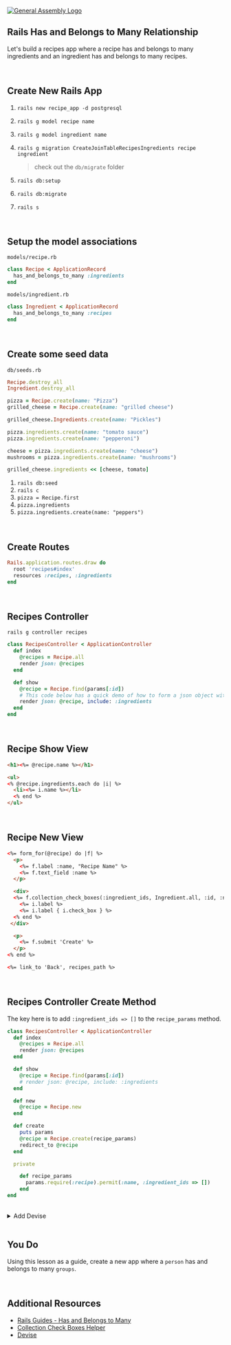 [![General Assembly Logo](https://camo.githubusercontent.com/1a91b05b8f4d44b5bbfb83abac2b0996d8e26c92/687474703a2f2f692e696d6775722e636f6d2f6b6538555354712e706e67)](https://generalassemb.ly/education/web-development-immersive)


## Rails Has and Belongs to Many Relationship

Let's build a recipes app where a recipe has and belongs to many ingredients and an ingredient has and belongs to many recipes.

<br>

## Create New Rails App

1. `rails new recipe_app -d postgresql`
1. `rails g model recipe name`
1. `rails g model ingredient name`
1. `rails g migration CreateJoinTableRecipesIngredients recipe ingredient` 
 
   > check out the `db/migrate` folder  

1. `rails db:setup`
1. `rails db:migrate`
1. `rails s`

<br>

## Setup the model associations
 
`models/recipe.rb`

  ```ruby
  class Recipe < ApplicationRecord
    has_and_belongs_to_many :ingredients
  end
  ```

`models/ingredient.rb`

  ```ruby
  class Ingredient < ApplicationRecord
    has_and_belongs_to_many :recipes
  end
  ```

<br>

## Create some seed data

`db/seeds.rb`

  ```ruby
  Recipe.destroy_all
  Ingredient.destroy_all

  pizza = Recipe.create(name: "Pizza")
  grilled_cheese = Recipe.create(name: "grilled cheese")

  grilled_cheese.Ingredients.create(name: "Pickles")

  pizza.ingredients.create(name: "tomato sauce")
  pizza.ingredients.create(name: "pepperoni")

  cheese = pizza.ingredients.create(name: "cheese")
  mushrooms = pizza.ingredients.create(name: "mushrooms")

  grilled_cheese.ingredients << [cheese, tomato]
  ```

1. `rails db:seed`
1. `rails c`
1. `pizza = Recipe.first`
1. `pizza.ingredients`
1. `pizza.ingredients.create(name: "peppers")`

<br>

## Create Routes

```ruby
Rails.application.routes.draw do
  root 'recipes#index'
  resources :recipes, :ingredients
end
```

<br>

## Recipes Controller

`rails g controller recipes`

```ruby
class RecipesController < ApplicationController
  def index
    @recipes = Recipe.all
    render json: @recipes
  end

  def show
    @recipe = Recipe.find(params[:id])
    # This code below has a quick demo of how to form a json object with nested ingredients on a recipe.
    render json: @recipe, include: :ingredients
  end
end
```

<br>

## Recipe Show View

```html
<h1><%= @recipe.name %></h1>

<ul>
<% @recipe.ingredients.each do |i| %>
  <li><%= i.name %></li>
  <% end %>
</ul>
```

<br>

## Recipe New View

```html
<%= form_for(@recipe) do |f| %>
  <p>
    <%= f.label :name, "Recipe Name" %>
    <%= f.text_field :name %>
  </p>

  <div>
  <%= f.collection_check_boxes(:ingredient_ids, Ingredient.all, :id, :name) do |i| %>
    <%= i.label %>
    <%= i.label { i.check_box } %>
  <% end %>
 </div>

  <p>
    <%= f.submit 'Create' %>
  </p>
<% end %>

<%= link_to 'Back', recipes_path %>
```

<br>

## Recipes Controller Create Method

The key here is to add `:ingredient_ids => []` to the `recipe_params` method.

```ruby
class RecipesController < ApplicationController
  def index
    @recipes = Recipe.all
    render json: @recipes
  end

  def show
    @recipe = Recipe.find(params[:id])
    # render json: @recipe, include: :ingredients
  end

  def new
    @recipe = Recipe.new
  end

  def create
    puts params
    @recipe = Recipe.create(recipe_params)
    redirect_to @recipe
  end

  private

    def recipe_params
      params.require(:recipe).permit(:name, :ingredient_ids => [])
    end
end
```

<br>

<details>
<summary>Add Devise</summary>
	
<br>


[Devise](http://devise.plataformatec.com.br/)

1. Add to `Gemfile`: `gem 'devise'`
1. `rails generate devise:install`

    ![](https://i.imgur.com/tmAeS1v.png)

1. In `config/environments/development.rb`:

		config.action_mailer.default_url_options = { host: 'localhost', port: 3000 } 

1. `rails generate devise User`
1. `rake db:migrate`

Take a moment review to review and check out the files/folders that were generated.

## Add a User

1. `http://localhost:3000/users/sign_in`

    ![](https://i.imgur.com/HbnJ79w.png)

1. click `Sign Up`

    ![](https://i.imgur.com/zdTJG1X.png)

1. Check out the [Devise Docs here](http://devise.plataformatec.com.br/#controller-filters-and-helpers) for what happens after a User logs in.

<br>

## Nav

1. Create `views/layouts/_nav.html.erb`:

    ```html
      <p class="navbar-text pull-right">
      <% if user_signed_in? %>
        Logged in as <strong><%= current_user.email %></strong>.
        <%= link_to 'Edit profile', edit_user_registration_path, :class => 'navbar-link' %> |
        <%= link_to "Logout", destroy_user_session_path, method: :delete, :class => 'navbar-link'  %>
      <% else %>
        <%= link_to "Sign up", new_user_registration_path, :class => 'navbar-link'  %> |
        <%= link_to "Login", new_user_session_path, :class => 'navbar-link'  %>
      <% end %>
      </p>
      <% if notice %>
        <p class="alert alert-success"><%= notice %></p>
      <% end %>
      <% if alert %>
        <p class="alert alert-danger"><%= alert %></p>
      <% end %>
    ```

1. Update `views/layouts/application.html.erb`. We'll also add Bootstrap.

    ```html
        <link rel="stylesheet" href="https://stackpath.bootstrapcdn.com/bootstrap/4.3.1/css/bootstrap.min.css" integrity="sha384-ggOyR0iXCbMQv3Xipma34MD+dH/1fQ784/j6cY/iJTQUOhcWr7x9JvoRxT2MZw1T" crossorigin="anonymous">

        ...

        <%= render 'layouts/nav' %>
        <%= yield %>
    ```

<br>

## Update the Recipe index

1. Update your Recipe index method:

    ```ruby
    def index
      @recipes = Recipe.all
    end
    ```

1. Create a `views/recipes/index.html.erb` file and add the following:

    ```html
    <h1><%= current_user.email %>'s Recipes</h1>
    ```

1. Create a loop to display the recipes:

    ```html
    <h1><%= current_user.email %>'s Recipes</h1>

    <ul>
      <% @recipes.each do |recipe| %>
        <li><%= recipe.name %></li>
      <% end %>
    </ul>
    ```

<br>

## Display only the `current_user`'s recipes.

1. Create a migration to add `user_id` to a recipe: `rails g migration AddUserIdToRecipes user:references`
1. `rails db:migrate`
1. Add the associations to models:

    ```ruby
    class User < ApplicationRecord
      has_many :recipes
      # Include default devise modules. Others available are:
      # :confirmable, :lockable, :timeoutable, :trackable and :omniauthable
      devise :database_authenticatable, :registerable,
            :recoverable, :rememberable, :validatable
    end

    class Recipe < ApplicationRecord
      belongs_to :user
      has_and_belongs_to_many :ingredients
    end
    ```

## Configure Recipes Controller

1. `before_action :authenticate_user!`

1. Update create method

    ```ruby
     def create    
      @recipe = Recipe.new(recipe_params) 
      @recipe.user_id = current_user.id
      @recipe.save
      redirect_to @recipe
    end
    ```

1. index method

    ```ruby
     def index
      # @recipes = Recipe.all
      @recipes = Recipe.where(user_id: current_user.id)
    end
    ```


</details>

<br>

## You Do

Using this lesson as a guide, create a new app where a `person` has and belongs to many `groups`.

<br>

## Additional Resources

- [Rails Guides - Has and Belongs to Many](https://guides.rubyonrails.org/association_basics.html#the-has-and-belongs-to-many-association)
- [Collection Check Boxes Helper](https://apidock.com/rails/ActionView/Helpers/FormOptionsHelper/collection_check_boxes)
- [Devise](http://devise.plataformatec.com.br/)
